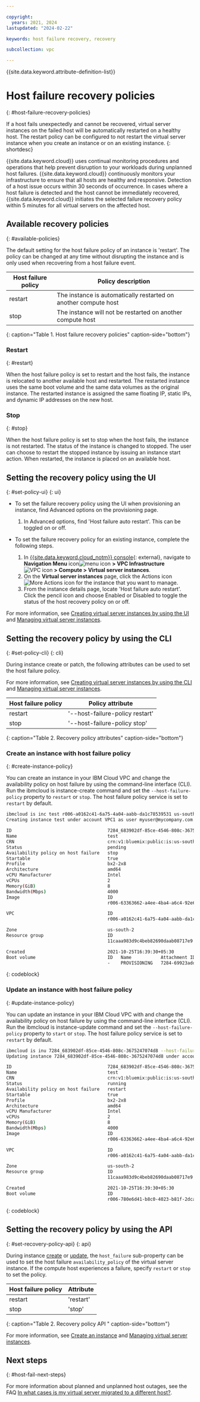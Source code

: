 ```yaml
---

copyright:
  years: 2021, 2024
lastupdated: "2024-02-22"

keywords: host failure recovery, recovery

subcollection: vpc

---
```


{{site.data.keyword.attribute-definition-list}}

# Host failure recovery policies
{: #host-failure-recovery-policies}

If a host fails unexpectedly and cannot be recovered, virtual server instances on the failed host will be automatically restarted on a healthy host.  The restart policy can be configured to not restart the virtual server instance when you create an instance or on an existing instance.
{: shortdesc}

{{site.data.keyword.cloud}} uses continual monitoring procedures and operations that help prevent disruption to your workloads during unplanned host failures. {{site.data.keyword.cloud}} continuously monitors your infrastructure to ensure that all hosts are healthy and responsive. Detection of a host issue occurs within 30 seconds of occurrence. In cases where a host failure is detected and the host cannot be immediately recovered, {{site.data.keyword.cloud}} initiates the selected failure recovery policy within 5 minutes for all virtual servers on the affected host.

## Available recovery policies
{: #available-policies}

The default setting for the host failure policy of an instance is 'restart'. The policy can be changed at any time without disrupting the instance and is only used when recovering from a host failure event.

| Host failure policy | Policy description |
|---------|---------|
| restart | The instance is automatically restarted on another compute host |
| stop | The instance will not be restarted on another compute host |
{: caption="Table 1. Host failure recovery policies" caption-side="bottom"}

### Restart
{: #restart}

When the host failure policy is set to restart and the host fails, the instance is relocated to another available host and restarted.
The restarted instance uses the same boot volume and the same data volumes as the original instance. The restarted instance is assigned the same floating IP, static IPs, and dynamic IP addresses on the new host.

### Stop
{: #stop}

When the host failure policy is set to stop when the host fails, the instance is not restarted. The status of the instance is changed to stopped. The user can choose to restart the stopped instance by issuing an instance start action. When restarted, the instance is placed on an available host.

## Setting the recovery policy using the UI
{: #set-policy-ui}
{: ui}

-  To set the failure recovery policy using the UI when provisioning an instance, find Advanced options on the provisioning page.
   1. In Advanced options, find 'Host failure auto restart'. This can be toggled on or off.

- To set the failure recovery policy for an existing instance, complete the following steps.
   1. In [{{site.data.keyword.cloud_notm}} console](https://console.cloud.ibm.com){: external}, navigate to **Navigation Menu** icon![menu icon](../icons/icon_hamburger.svg) **> VPC Infrastructure** ![VPC icon](../../icons/vpc.svg) **> Compute > Virtual server instances**.
   2. On the **Virtual server instances** page, click the Actions icon ![More Actions icon](../icons/action-menu-icon.svg) for the instance that you want to manage.
   3. From the instance details page, locate 'Host failure auto restart'. Click the pencil icon and choose Enabled or Disabled to toggle the status of the host recovery policy on or off.

For more information, see [Creating virtual server instances by using the UI](/docs/vpc?topic=vpc-creating-virtual-servers) and [Managing virtual server instances](/docs/vpc?topic=vpc-managing-virtual-server-instances&interface=ui).

## Setting the recovery policy by using the CLI
{: #set-policy-cli}
{: cli}

During instance create or patch, the following attributes can be used to set the host failure policy.

For more information, see [Creating virtual server instances by using the CLI](/docs/vpc?topic=vpc-creating-virtual-servers&interface=cli) and [Managing virtual server instances](/docs/vpc?topic=vpc-managing-virtual-server-instances&interface=cli).

| Host failure policy | Policy attribute |
|---------|---------|
| restart | '--host-failure-policy restart' |
| stop | '--host-failure-policy stop' |
{: caption="Table 2. Recovery policy attributes" caption-side="bottom"}

### Create an instance with host failure policy
{: #create-instance-policy}

You can create an instance in your IBM Cloud VPC and change the availability policy on host failure by using the command-line interface (CLI). Run the ibmcloud is instance-create command and set the `--host-failure-policy` property to `restart` or `stop`. The host failure policy service is set to `restart` by default.


```bash
ibmcloud is inc test r006-a0162c41-6a75-4a04-aabb-da1c78539531 us-south-2  bx2-2x8  7284-47efd8c6-0efc-462e-89c0-e0457119f90b --image r006-63363662-a4ee-4ba4-a6c4-92e6c78c6b58 --host-failure-policy stop
Creating instance test under account VPC1 as user myuser@mycompany.com...

ID                                    7284_683902df-85ce-4546-808c-3675247074d8
Name                                  test
CRN                                   crn:v1:bluemix:public:is:us-south-2:a/efe5afc483594adaa8325e2b4d1290df::instance:7284_683902df-85ce-4546-808c-3675247074d8
Status                                pending
Availability policy on host failure   stop
Startable                             true
Profile                               bx2-2x8
Architecture                          amd64
vCPU Manufacturer                     Intel
vCPUs                                 2
Memory(GiB)                           8
Bandwidth(Mbps)                       4000
Image                                 ID                                          Name
                                      r006-63363662-a4ee-4ba4-a6c4-92e6c78c6b58   ibm-centos-7-9-minimal-amd64-3

VPC                                   ID                                          Name
                                      r006-a0162c41-6a75-4a04-aabb-da1c78539531   cli-vpc-1

Zone                                  us-south-2
Resource group                        ID                                 Name
                                      11caaa983d9c4beb82690daab08717e9   Default

Created                               2021-10-25T16:39:30+05:30
Boot volume                           ID   Name           Attachment ID                               Attachment name
                                      -    PROVISIONING   7284-69923add-65e2-4b93-bee4-a4bca3836696   collector-reverb-exiting-swinging
```
{: codeblock}


### Update an instance with host failure policy
{: #update-instance-policy}

You can update an instance in your IBM Cloud VPC with and change the availability policy on host failure by using the command-line interface (CLI). Run the ibmcloud is instance-update command and set the `--host-failure-policy` property to `start` or `stop`. The host failure policy service is set to `restart` by default.

```bash
ibmcloud is inu 7284_683902df-85ce-4546-808c-3675247074d8 --host-failure-policy restart
Updating instance 7284_683902df-85ce-4546-808c-3675247074d8 under account VPC1 as user myuser@mycompany.com...

ID                                    7284_683902df-85ce-4546-808c-3675247074d8
Name                                  test
CRN                                   crn:v1:bluemix:public:is:us-south-2:a/efe5afc483594adaa8325e2b4d1290df::instance:7284_683902df-85ce-4546-808c-3675247074d8
Status                                running
Availability policy on host failure   restart
Startable                             true
Profile                               bx2-2x8
Architecture                          amd64
vCPU Manufacturer                     Intel
vCPUs                                 2
Memory(GiB)                           8
Bandwidth(Mbps)                       4000
Image                                 ID                                          Name
                                      r006-63363662-a4ee-4ba4-a6c4-92e6c78c6b58   ibm-centos-7-9-minimal-amd64-3

VPC                                   ID                                          Name
                                      r006-a0162c41-6a75-4a04-aabb-da1c78539531   cli-vpc-1

Zone                                  us-south-2
Resource group                        ID                                 Name
                                      11caaa983d9c4beb82690daab08717e9   Default

Created                               2021-10-25T16:39:30+05:30
Boot volume                           ID                                          Name                            Attachment ID                               Attachment name
                                      r006-780e6d41-b8c0-4023-b81f-2dcabf0b834f   aardvark-matrix-tidy-fragment   7284-69923add-65e2-4b93-bee4-a4bca3836696   collector-reverb-exiting-swinging
```
{: codeblock}

## Setting the recovery policy by using the API
{: #set-recovery-policy-api}
{: api}

During instance [create](/apidocs/vpc/latest#create-instance) or [update](/apidocs/vpc/latest#update-instance), the `host_failure` sub-property can be used to set the host failure `availability_policy` of the virtual server instance. If the compute host experiences a failure, specify `restart` or `stop` to set the policy.

| Host failure policy | Attribute  |
|---------|---------|
| restart | 'restart' |
| stop | 'stop' |
{: caption="Table 2. Recovery policy API " caption-side="bottom"}

For more information, see [Create an instance](/apidocs/vpc/latest#create-instance) and [Managing virtual server instances](/docs/vpc?topic=vpc-managing-virtual-server-instances&interface=api).

## Next steps
{: #host-fail-next-steps}

For more information about planned and unplanned host outages, see the FAQ [In what cases is my virtual server migrated to a different host?](/docs/vpc?topic=vpc-faqs-for-vsis#faq-vsi-13).
